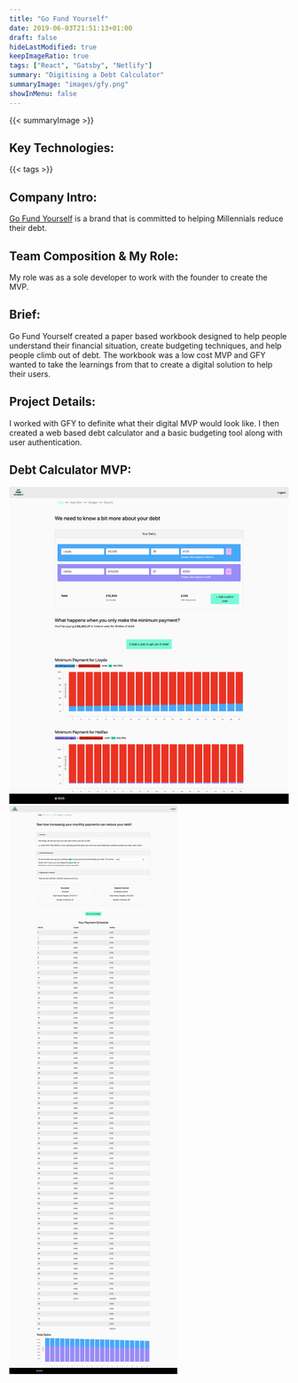 ```yaml
---
title: "Go Fund Yourself"
date: 2019-06-03T21:51:13+01:00
draft: false
hideLastModified: true
keepImageRatio: true
tags: ["React", "Gatsby", "Netlify"]
summary: "Digitising a Debt Calculator"
summaryImage: "images/gfy.png" 
showInMenu: false
---
```


{{< summaryImage >}}

## Key Technologies:
{{< tags >}}
    
## Company Intro:

[Go Fund Yourself](https://www.gofundyourself.co/) is a brand that is committed to helping Millennials reduce their debt. 

## Team Composition & My Role:

My role was as a sole developer to work with the founder to create the MVP.

## Brief:

Go Fund Yourself created a paper based workbook designed to help people understand their financial situation, create budgeting techniques, and help people climb out of debt. The workbook was a low cost MVP and GFY wanted to take the learnings from that to create a digital solution to help their users.

## Project Details:

I worked with GFY to definite what their digital MVP would look like. I then created a web based debt calculator and a basic budgeting tool along with user authentication. 


## Debt Calculator MVP:
![](images/debt.png)
![](images/debt-plan.png)



